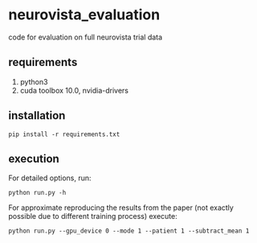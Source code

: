 # neurovista_evaluation
code for evaluation on full neurovista trial data

## requirements
1. python3
2. cuda toolbox 10.0, nvidia-drivers

## installation
`pip install -r requirements.txt`

## execution
For detailed options, run:

`python run.py -h`

For approximate reproducing the results from the paper (not exactly possible due to different 
training process) execute:

`python run.py --gpu_device 0 --mode 1 --patient 1 --subtract_mean 1 `